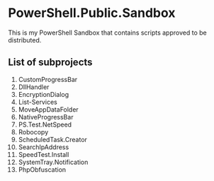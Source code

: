 # PowerShell.Public.Sandbox

This is my PowerShell Sandbox that contains scripts approved to be distributed.

## List of subprojects

1) CustomProgressBar
2) DllHandler
3) EncryptionDialog
4) List-Services
5) MoveAppDataFolder
6) NativeProgressBar
7) PS.Test.NetSpeed
8) Robocopy
9) ScheduledTask.Creator
10) SearchIpAddress
11) SpeedTest.Install
12) SystemTray.Notification
13) PhpObfuscation